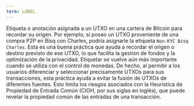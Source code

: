 ```yaml
---
term: LABEL
---
```


Etiqueta o anotación asignada a un UTXO en una cartera de Bitcoin para recordar su origen. Por ejemplo, si poseo un UTXO proveniente de una compra P2P en Bisq con Charles, podría asignarle la etiqueta `Non-KYC Bisq Charles`. Esta es una buena práctica que ayuda a recordar el origen o destino previsto de ese UTXO, lo que facilita la gestión de fondos y la optimización de la privacidad. Etiquetar se vuelve aún más importante cuando se utiliza con el control de monedas. De hecho, al permitir a los usuarios diferenciar y seleccionar precisamente UTXOs para sus transacciones, esta práctica ayuda a evitar la fusión de UTXOs de diferentes fuentes. Esto limita los riesgos asociados con la Heurística de Propiedad de Entrada Común (CIOH, por sus siglas en inglés), que puede revelar la propiedad común de las entradas de una transacción.
